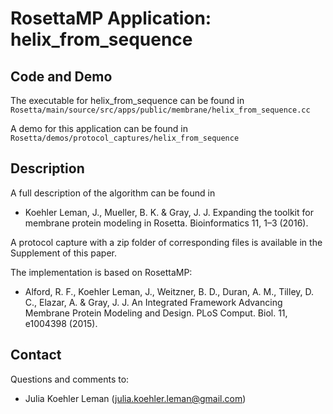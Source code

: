 # RosettaMP Application: helix_from_sequence

## Code and Demo
The executable for helix_from_sequence can be found in `Rosetta/main/source/src/apps/public/membrane/helix_from_sequence.cc`

A demo for this application can be found in `Rosetta/demos/protocol_captures/helix_from_sequence`

## Description
A full description of the algorithm can be found in 

* Koehler Leman, J., Mueller, B. K. & Gray, J. J. Expanding the toolkit for membrane protein modeling in Rosetta. Bioinformatics 11, 1–3 (2016).

A protocol capture with a zip folder of corresponding files is available in the Supplement of this paper.

The implementation is based on RosettaMP:

* Alford, R. F., Koehler Leman, J., Weitzner, B. D., Duran, A. M., Tilley, D. C., Elazar, A. & Gray, J. J. An Integrated Framework Advancing Membrane Protein Modeling and Design. PLoS Comput. Biol. 11, e1004398 (2015).

## Contact

Questions and comments to: 
 - Julia Koehler Leman ([julia.koehler.leman@gmail.com](julia.koehler.leman@gmail.com))
